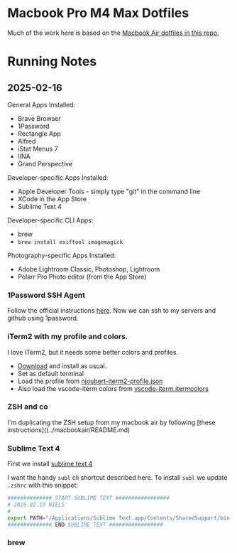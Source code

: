 # Macbook Pro M4 Max Dotfiles

Much of the work here is based on the [Macbook Air dotfiles in this repo.](../macbookair/README.md)

# Running Notes

## 2025-02-16 

General Apps Installed:
* Brave Browser
* 1Password
* Rectangle App
* Alfred
* iStat Menus 7
* IINA
* Grand Perspective

Developer-specific Apps Installed:
* Apple Developer Tools - simply type "git" in the command line
* XCode in the App Store
* Sublime Text 4

Developer-specific CLI Apps:
* brew
* `brew install exiftool imagemagick`

Photography-specific Apps Installed:
* Adobe Lightroom Classic, Photoshop, Lightroom
* Polarr Pro Photo editor (from the App Store)

### 1Password SSH Agent

Follow the official instructions [here](https://developer.1password.com/docs/ssh/get-started/). 
Now we can ssh to my servers and github using 1password.

### iTerm2 with my profile and colors.

I love iTerm2, but it needs some better colors and profiles.

* [Download](https://iterm2.com/downloads.html) and install as usual.
* Set as default terminal
* Load the profile from [njoubert-iterm2-profile.json](../macbookair/njoubert-iterm2-profile.json)
* Also load the vscode-iterm colors from [vscode-iterm.itermcolors](../macbookair/vscode-iterm.itermcolors)

### ZSH and co

I'm duplicating the ZSH setup from my macbook air by following [these instructions]((../macbookair/README.md)

### Sublime Text 4

First we install [sublime text 4](https://www.sublimetext.com/download)

I want the handy `subl` cli shortcut described here.
To install `subl` we update `.zshrc` with this snippet:

```bash
############## START SUBLIME TEXT #################
# 2025.02.19 NIELS
#
export PATH="/Applications/Sublime Text.app/Contents/SharedSupport/bin:$PATH"
############## END SUBLIME TEXT #################
```

### brew

